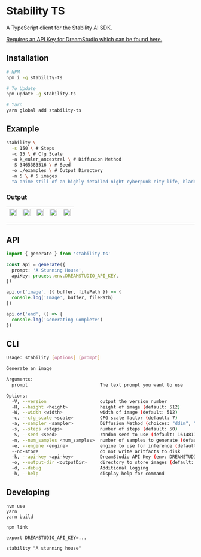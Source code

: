# Stability TS
A TypeScript client for the Stability AI SDK.

[Requires an API Key for DreamStudio which can be found here.](https://beta.dreamstudio.ai/membership)

## Installation
```sh
# NPM
npm i -g stability-ts

# To Update
npm update -g stability-ts

# Yarn
yarn global add stability-ts
```

## Example
```sh
stability \
  -s 150 \ # Steps
  -c 15 \ # Cfg Scale
  -a k_euler_ancestral \ # Diffusion Method
  -S 3465383516 \ # Seed
  -o ./examples \ # Output Directory
  -n 5 \ # 5 images
  "a anime still of an highly detailed night cyberpunk city life, bladerunner style!! detailed shops, neon lights, ray tracing, advertising everywhere, people and robots walking around. art by satoshi kon and studio ghibli, in the style of ghost in the shell, muted colours, hyperrealism, cinematic lighting, lush detail, award winning, wlop, octane render, trending on artstation" 
```

### Output
|<img src="https://i.imgur.com/m6k9u4t.png" width="100%">|<img src="https://i.imgur.com/tV23Lu2.png" width="100%">|<img src="https://i.imgur.com/YTlhfij.png" width="100%">|<img src="https://i.imgur.com/HMmbbZN.png" width="100%">|<img src="https://i.imgur.com/26oPc6k.png" width="100%">|
|---|---|---|---|---|

***

## API
```ts
import { generate } from 'stability-ts'

const api = generate({
  prompt: 'A Stunning House',
  apiKey: process.env.DREAMSTUDIO_API_KEY,
})

api.on('image', ({ buffer, filePath }) => {
  console.log('Image', buffer, filePath)
})

api.on('end', () => {
  console.log('Generating Complete')
})
```

## CLI
```sh
Usage: stability [options] [prompt]

Generate an image

Arguments:
  prompt                           The text prompt you want to use

Options:
  -V, --version                    output the version number
  -H, --height <height>            height of image (default: 512)
  -W, --width <width>              width of image (default: 512)
  -c, --cfg_scale <scale>          CFG scale factor (default: 7)
  -a, --sampler <sampler>          Diffusion Method (choices: "ddim", "plms", "k_euler", "k_euler_ancestral", "k_heun", "k_dpm_2", "k_dpm_2_ancestral", "k_lms", default: "k_lms")
  -s, --steps <steps>              number of steps (default: 50)
  -S, --seed <seed>                random seed to use (default: 1614811539)
  -n, --num_samples <num_samples>  number of samples to generate (default: 1)
  -e, --engine <engine>            engine to use for inference (default: "stable-diffusion-v1")
  --no-store                       do not write aritfacts to disk
  -k, --api-key <api-key>          DreamStudio API Key (env: DREAMSTUDIO_API_KEY)
  -o, --output-dir <outputDir>     directory to store images (default: "/Users/jacobkelley/code/stability-ts")
  -d, --debug                      Additional logging
  -h, --help                       display help for command
```

## Developing
```
nvm use
yarn
yarn build

npm link

export DREAMSTUDIO_API_KEY=...

stability "A stunning house"
```
